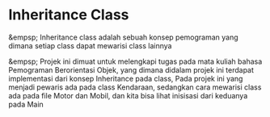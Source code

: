 <h1>Inheritance Class</h1>
<p>&empsp; Inheritance class adalah sebuah konsep pemograman yang dimana setiap class dapat mewarisi class lainnya</p>
<p>&empsp; Projek ini dimuat untuk melengkapi tugas pada mata kuliah bahasa Pemograman Berorientasi Objek, yang dimana didalam projek ini terdapat
implementasi dari konsep Inheritance pada class, Pada projek ini yang menjadi pewaris ada pada class Kendaraan, sedangkan cara mewarisi class ada pada
file Motor dan Mobil, dan kita bisa lihat inisisasi dari keduanya pada Main</p>
